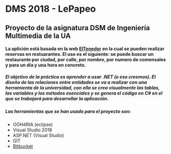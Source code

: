 # DMS 2018 - LePapeo

## Proyecto de la asignatura DSM de Ingeniería Multimedia de la UA

#### La aplición está basada en la web [ElTenedor](https://www.eltenedor.es/) en la cual se pueden realizar reservas en restuarantes. El uso es el siguiente: se puede buscar un restaurante por ciudad, por calle, por nombre, por numero de comensales y para un día y una hora en concreto.

##### El objetivo de la práctica es aprender a usar .NET (o eso creemos). El diseño de las relaciones entre entidades se va a realizar con una herramienta de la universidad, con ella se crea visualmente las tablas, las variables y los métodos esenciales y se genera el código en C# en el que se trabajará para desarrollar la aplicación.

##### Las herramientas que se han usado para el proyecto son:
* OOH4RIA (eclipse)
* Visual Studio 2018
* ASP.NET (Visual Studio)
* GIT
* [Bitbucket](https://bitbucket.org/)